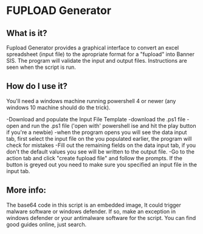 
# FUPLOAD Generator 
## What is it?

Fupload Generator provides a graphical interface to convert an excel spreadsheet (input file)  to the apropriate format for a "fupload" into Banner SIS.  The program will validate the input and output files.  Instructions are seen when the script is run.

## How do I use it?

You'll need a windows machine running powershell 4 or newer (any windows 10 machine should do the trick).

-Download and populate the Input File Template
-download the .ps1 file
-open and run the .ps1 file ('open with' powershell ise and hit the play button if you're a newbie)
-when the program opens you will see the data input tab, first select the input file on the  you populated earlier, the program will check for mistakes
-Fill out the remaining fields on the data input tab, if you don't the default values you see will be written to the output file.
-Go to the action tab and click "create fupload file" and follow the prompts.  If the button is greyed out you need to make sure you specified an input file in the input tab. 

## More info:
The base64 code in this script is an embedded image, It could trigger malware software or windows defender.  If so, make an exception in windows defender or your antimalware software for the script.  You can find good guides online, just search.  
